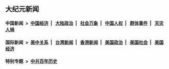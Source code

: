 ## 大纪元新闻

#### 中国新闻 &nbsp;>&nbsp; [中国经济](indexes/ncid283/README.md?10040045) &nbsp;| &nbsp; [大陆政治](indexes/ncid277/README.md?10040045) &nbsp;| &nbsp; [社会万象](indexes/ncid282/README.md?10040045) &nbsp;| &nbsp; [中国人权](indexes/ncid278/README.md?10040045) &nbsp;| &nbsp; [群体事件](indexes/ncid279/README.md?10040045) &nbsp;| &nbsp; [天灾人祸](indexes/ncid280/README.md?10040045)

#### 国际新闻 &nbsp;>&nbsp; [美中关系](indexes/nf1412576/README.md?10040045) &nbsp;| &nbsp; [台湾新闻](indexes/ncid1349361/README.md?10040045) &nbsp;| &nbsp; [香港新闻](indexes/ncid1349362/README.md?10040045) &nbsp;| &nbsp; [美国政治](indexes/ncid1078159/README.md?10040045) &nbsp;| &nbsp; [美国社会](indexes/ncid1078160/README.md?10040045) &nbsp;| &nbsp; [美国经济](indexes/ncid1078158/README.md?10040045)

#### 特别专题 &nbsp;>&nbsp; [中共百年历史](https://github.com/easy2view/epoch-special/blob/master/README.md?10040045)  
